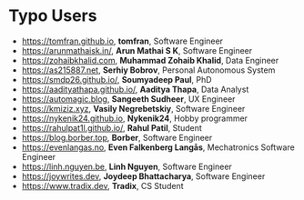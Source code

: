 # Typo Users

- https://tomfran.github.io, **tomfran**, Software Engineer
- https://arunmathaisk.in/,  **Arun Mathai S K**, Software Engineer
- https://zohaibkhalid.com,  **Muhammad Zohaib Khalid**, Data Engineer
- https://as215887.net, **Serhiy Bobrov**, Personal Autonomous System
- https://smdp26.github.io/, **Soumyadeep Paul**, PhD
- https://aadityathapa.github.io/, **Aaditya Thapa**, Data Analyst
- https://automagic.blog, **Sangeeth Sudheer**, UX Engineer
- https://kmiziz.xyz, **Vasily Negrebetskiy**, Software Engineer
- https://nykenik24.github.io, **Nykenik24**, Hobby programmer
- https://rahulpat1l.github.io/, **Rahul Patil**, Student
- https://blog.borber.top, **Borber**, Software Engineer
- https://evenlangas.no, **Even Falkenberg Langås**, Mechatronics Software Engineer
- https://linh.nguyen.be, **Linh Nguyen**, Software Engineer
- https://joywrites.dev, **Joydeep Bhattacharya**, Software Engineer
- https://www.tradix.dev, **Tradix**, CS Student
